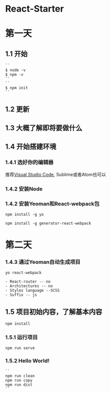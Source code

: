 # React-Starter

# 第一天 
## 1.1 开始
    ``
    $ node -v
    $ npm -v
    `` 
    ``
    $ npm init
    ``


## 1.2 更新


## 1.3 大概了解即将要做什么

## 1.4 开始搭建环境

### 1.4.1 选好你的编辑器
推荐[Visual Studio Code](http://code.visualstudio.com), Sublime或者Atom也可以

### 1.4.2 安装Node

### 1.4.2 安装Yeoman和React-webpack包
``
npm install -g yo
``

``
npm install -g generator-react-webpack
``

# 第二天

### 1.4.3 通过Yeoman自动生成项目


``
yo react-webpack
``

    - React-router -- no
    - Architectures -- no
    - Styles language --SCSS
    - Suffix -- js


## 1.5 项目初始内容，了解基本内容


``
npm install
``

### 1.5.1 运行项目
``
npm run serve
``


### 1.5.2 Hello World!

    ``
    npm run clean
    npm run copy
    npm run dist
    ``







